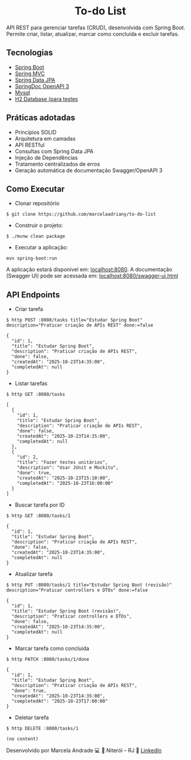 <h1 align="center">
  To-do List
</h1>

API REST para gerenciar tarefas (CRUD), desenvolvida com Spring Boot. 
Permite criar, listar, atualizar, marcar como concluída e excluir tarefas.

## Tecnologias

- [Spring Boot](https://spring.io/projects/spring-boot)
- [Spring MVC](https://docs.spring.io/spring-framework/reference/web/webmvc.html)
- [Spring Data JPA](https://spring.io/projects/spring-data-jpa)
- [SpringDoc OpenAPI 3](https://springdoc.org/v2/#spring-webflux-support)
- [Mysql](https://dev.mysql.com/downloads/)
- [H2 Database (para testes](https://www.h2database.com/html/main.html)

## Práticas adotadas

- Princípios SOLID
- Arquitetura em camadas
- API RESTful
- Consultas com Spring Data JPA
- Injeção de Dependências
- Tratamento centralizados de erros
- Geração automática de documentação Swagger/OpenAPI 3

## Como Executar

- Clonar repositório
```
$ git clone https://github.com/marcelaadriany/to-do-list
```
- Construir o projeto:
```
$ ./mvnw clean package
```
- Executar a aplicação:
```
mvn spring-boot:run
```

A aplicação estará disponível em: [localhost:8080](http://localhost:8080).
A documentação (Swagger UI) pode ser acessada em: [localhost:8080/swagger-ui.html](http://localhost:8080/swagger-ui.html)

## API Endpoints
- Criar tarefa
```
$ http POST :8080/tasks title="Estudar Spring Boot" description="Praticar criação de APIs REST" done:=false

{
  "id": 1,
  "title": "Estudar Spring Boot",
  "description": "Praticar criação de APIs REST",
  "done": false,
  "createdAt": "2025-10-23T14:35:00",
  "completedAt": null
}
```

- Listar tarefas
```
$ http GET :8080/tasks

[
  {
    "id": 1,
    "title": "Estudar Spring Boot",
    "description": "Praticar criação de APIs REST",
    "done": false,
    "createdAt": "2025-10-23T14:35:00",
    "completedAt": null
  },
  {
    "id": 2,
    "title": "Fazer testes unitários",
    "description": "Usar JUnit e Mockito",
    "done": true,
    "createdAt": "2025-10-23T15:10:00",
    "completedAt": "2025-10-23T16:00:00"
  }
]
```

- Buscar tarefa por ID
```
$ http GET :8080/tasks/1

{
  "id": 1,
  "title": "Estudar Spring Boot",
  "description": "Praticar criação de APIs REST",
  "done": false,
  "createdAt": "2025-10-23T14:35:00",
  "completedAt": null
}
```

- Atualizar tarefa
```
$ http PUT :8080/tasks/1 title="Estudar Spring Boot (revisão)" description="Praticar controllers e DTOs" done:=false

{
  "id": 1,
  "title": "Estudar Spring Boot (revisão)",
  "description": "Praticar controllers e DTOs",
  "done": false,
  "createdAt": "2025-10-23T14:35:00",
  "completedAt": null
}
```

- Marcar tarefa como concluída
```
$ http PATCH :8080/tasks/1/done

{
  "id": 1,
  "title": "Estudar Spring Boot",
  "description": "Praticar criação de APIs REST",
  "done": true,
  "createdAt": "2025-10-23T14:35:00",
  "completedAt": "2025-10-23T17:00:00"
}
```

- Deletar tarefa
```
$ http DELETE :8080/tasks/1

(no content)
```

Desenvolvido por Marcela Andrade 💻
📍 Niterói – RJ
🔗 [LinkedIn](https://www.linkedin.com/in/marcelaadriany/)
